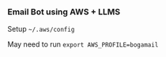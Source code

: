 ### Email Bot using AWS + LLMS

Setup `~/.aws/config`

May need to run `export AWS_PROFILE=bogamail`

